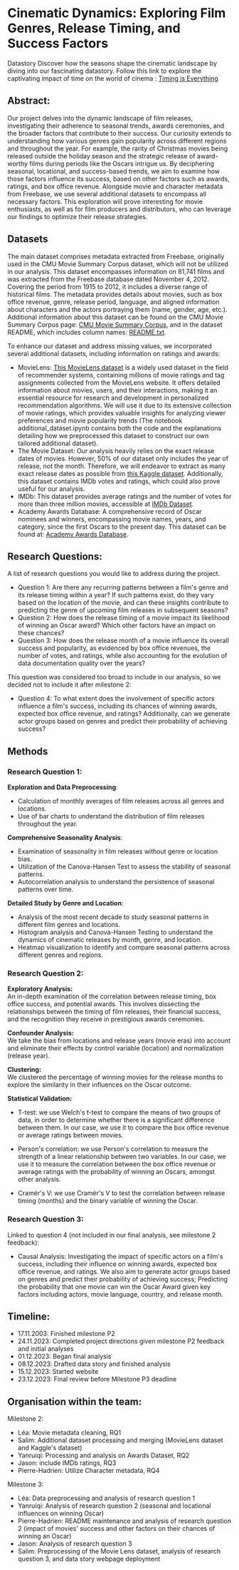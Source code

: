 # Cinematic Dynamics: Exploring Film Genres, Release Timing, and Success Factors

Datastory
Discover how the seasons shape the cinematic landscape by diving into our fascinating datastory. Follow this link to explore the captivating impact of time on the world of cinema : [Timing is Everything](chemin/vers/la/page.md)

## Abstract:

Our project delves into the dynamic landscape of film releases, investigating their adherence to seasonal trends, awards ceremonies, and the broader factors that contribute to their success. Our curiosity extends to understanding how various genres gain popularity across different regions and throughout the year. For example, the rarity of Christmas movies being released outside the holiday season and the strategic release of award-worthy films during periods like the Oscars intrigue us. By deciphering seasonal, locational, and success-based trends, we aim to examine how those factors influence its success, based on other factors such as awards, ratings, and box office revenue. Alongside movie and character metadata from Freebase, we use several additional datasets to encompass all necessary factors. This exploration will prove interesting for movie enthusiasts, as well as for film producers and distributors, who can leverage our findings to optimize their release strategies.

## Datasets

The main dataset comprises metadata extracted from Freebase, originally used in the CMU Movie Summary Corpus dataset, which will not be utilized in our analysis. This dataset encompasses information on 81,741 films and was extracted from the Freebase database dated November 4, 2012. Covering the period from 1915 to 2012, it includes a diverse range of historical films. The metadata provides details about movies, such as box office revenue, genre, release period, language, and aligned information about characters and the actors portraying them (name, gender, age, etc.). Additional information about this dataset can be found on the CMU Movie Summary Corpus page: [CMU Movie Summary Corpus](https://www.cs.cmu.edu/~ark/personas/), and in the dataset README, which includes column names: [README.txt](https://www.cs.cmu.edu/~ark/personas/data/README.txt).

To enhance our dataset and address missing values, we incorporated several additional datasets, including information on ratings and awards:

- MovieLens: [This MovieLens dataset](https://files.grouplens.org/datasets/movielens/ml-25m-README.html) is a widely used dataset in the field of recommender systems, containing millions of movie ratings and tag assignments collected from the MovieLens website. It offers detailed information about movies, users, and their interactions, making it an essential resource for research and development in personalized recommendation algorithms. We will use it due to its extensive collection of movie ratings, which provides valuable insights for analyzing viewer preferences and movie popularity trends (The notebook additional_dataset.ipynb contains both the code and the explanations detailing how we preprocessed this dataset to construct our own tailored additional dataset).
- The Movie Dataset: Our analysis heavily relies on the exact release dates of movies. However, 50% of our dataset only includes the year of release, not the month. Therefore, we will endeavor to extract as many exact release dates as possible from [this Kaggle dataset](https://www.kaggle.com/datasets/rounakbanik/the-movies-dataset/data). Additionally, this dataset contains IMDb votes and ratings, which could also prove useful for our analysis.
- IMDb: This dataset provides average ratings and the number of votes for more than three million movies, accessible at [IMDb Dataset](https://developer.imdb.com/non-commercial-datasets/).
- Academy Awards Database: A comprehensive record of Oscar nominees and winners, encompassing movie names, years, and category, since the first Oscars to the present day. This dataset can be found at: [Academy Awards Database](https://www.oscars.org/oscars/awards-databases).

## Research Questions:

A list of research questions you would like to address during the project.

- Question 1: Are there any recurring patterns between a film's genre and its release timing within a year? If such patterns exist, do they vary based on the location of the movie, and can these insights contribute to predicting the genre of upcoming film releases in subsequent seasons?
- Question 2: How does the release timing of a movie impact its likelihood of winning an Oscar award? Which other factors have an impact on these chances?
- Question 3: How does the release month of a movie influence its overall success and popularity, as evidenced by box office revenues, the number of votes, and ratings, while also accounting for the evolution of data documentation quality over the years?

This question was considered too broad to include in our analysis, so we decided not to include it after milestone 2:

- Question 4: To what extent does the involvement of specific actors influence a film's success, including its chances of winning awards, expected box office revenue, and ratings? Additionally, can we generate actor groups based on genres and predict their probability of achieving success?

## Methods

### Research Question 1:

**Exploration and Data Preprocessing**:
   - Calculation of monthly averages of film releases across all genres and locations.
   - Use of bar charts to understand the distribution of film releases throughout the year.

**Comprehensive Seasonality Analysis**:
   - Examination of seasonality in film releases without genre or location bias.
   - Utilization of the Canova-Hansen Test to assess the stability of seasonal patterns.
   - Autocorrelation analysis to understand the persistence of seasonal patterns over time.

**Detailed Study by Genre and Location**:
   - Analysis of the most recent decade to study seasonal patterns in different film genres and locations.
   - Histogram analysis and Canova-Hansen Testing to understand the dynamics of cinematic releases by month, genre, and location.
   - Heatmap visualization to identify and compare seasonal patterns across different genres and regions.

### Research Question 2:  

**Exploratory Analysis:**  
An in-depth examination of the correlation between release timing, box office success, and potential awards. This involves dissecting the relationships between the timing of film releases, their financial success, and the recognition they receive in prestigious awards ceremonies.

**Confounder Analysis:**  
We take the bias from locations and release years (movie eras) into account and eliminate their effects by control variable (location) and normalization (release year).

**Clustering:**  
We clustered the percentage of winning movies for the release months to explore the similarity in their influences on the Oscar outcome.

**Statistical Validation:**  
- T-test: we use Welch's t-test to compare the means of two groups of data, in order to determine whether there is a significant difference between them. In our case, we use it to compare the box office revenue or average ratings between movies.

- Person's correlation: we use Person's correlation to measure the strength of a linear relationship between two variables. In our case, we use it to measure the correlation between the box office revenue or average ratings with the probability of winning an Oscars, amongst other analysis.

- Cramér's V: we use Cramér's V to test the correlation between release timing (months) and the binary variable of winning the Oscar. 

### Research Question 3:  

Linked to question 4 (not included in our final analysis, see milestone 2 feedback):

- Causal Analysis: Investigating the impact of specific actors on a film's success, including their influence on winning awards, expected box office revenue, and ratings. We also aim to generate actor groups based on genres and predict their probability of achieving success; Predicting the probability that one movie can win the Oscar Award given key factors including actors, movie language, country, and release month.

## Timeline:

- 17.11.2003: Finished milestone P2
- 24.11.2023: Completed project directions given milestone P2 feedback and initial analyses
- 01.12.2023: Began final analysis
- 08.12.2023: Drafted data story and finished analysis
- 15.12.2023: Started website 
- 23.12.2023: Final review before Milestone P3 deadline

## Organisation within the team:

Milestone 2:

- Léa: Movie metadata cleaning, RQ1
- Salim: Additional dataset processing and merging (MovieLens dataset and Kaggle's dataset)
- Yanruiqi: Processing and analysis on Awards Dataset, RQ2
- Jason: include IMDb ratings, RQ3
- Pierre-Hadrien: Utilize Character metadata, RQ4

Milestone 3:

- Léa: Data preprocessing and analysis of research question 1
- Yanruiqi: Analysis of research question 2 (seasonal and locational influences on winning Oscar) 
- Pierre-Hadrien: README maintenance and analysis of research question 2 (impact of movies' success and other factors on their chances of winning an Oscar)
- Jason: Analysis of research question 3
- Salim: Preprocessing of the Movie Lens dataset, analysis of research question 3, and data story webpage deployment
